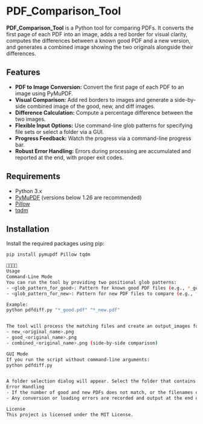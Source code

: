 # PDF_Comparison_Tool

**PDF_Comparison_Tool** is a Python tool for comparing PDFs. It converts the first page of each PDF into an image, adds a red border for visual clarity, computes the differences between a known good PDF and a new version, and generates a combined image showing the two originals alongside their differences.

## Features

- **PDF to Image Conversion:** Convert the first page of each PDF to an image using PyMuPDF.
- **Visual Comparison:** Add red borders to images and generate a side-by-side combined image of the good, new, and diff images.
- **Difference Calculation:** Compute a percentage difference between the two images.
- **Flexible Input Options:** Use command-line glob patterns for specifying file sets or select a folder via a GUI.
- **Progress Feedback:** Watch the progress via a command-line progress bar.
- **Robust Error Handling:** Errors during processing are accumulated and reported at the end, with proper exit codes.

## Requirements

- Python 3.x
- [PyMuPDF](https://pymupdf.readthedocs.io/en/latest/) (versions below 1.26 are recommended)
- [Pillow](https://python-pillow.org/)
- [tqdm](https://github.com/tqdm/tqdm)

## Installation

Install the required packages using pip:

```bash
pip install pymupdf Pillow tqdm


Usage
Command-Line Mode
You can run the tool by providing two positional glob patterns:
- <glob_pattern_for_good>: Pattern for known good PDF files (e.g., *_good.pdf)
- <glob_pattern_for_new>: Pattern for new PDF files to compare (e.g., *_new.pdf)

Example:
python pdfdiff.py "*_good.pdf" "*_new.pdf"


The tool will process the matching files and create an output_images folder in the same directory as your PDFs, containing:
- new_<original_name>.png
- good_<original_name>.png
- combined_<original_name>.png (side-by-side comparison)

GUI Mode
If you run the script without command-line arguments:
python pdfdiff.py


A folder selection dialog will appear. Select the folder that contains your PDF files. The tool will then use the default patterns (*_good.pdf and *_new.pdf) for processing.
Error Handling
- If the number of good and new PDFs does not match, or the filenames do not correspond after removing the _good or _new suffix, the tool will print an error message and exit with a non-zero code.
- Any conversion or loading errors are recorded and output at the end of processing.

License
This project is licensed under the MIT License.
